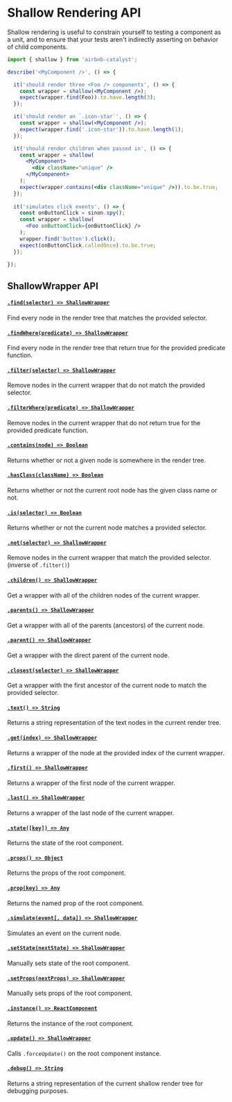 # Shallow Rendering API

Shallow rendering is useful to constrain yourself to testing a component as a unit, and to ensure
that your tests aren't indirectly asserting on behavior of child components.

```jsx
import { shallow } from 'airbnb-catalyst';

describe('<MyComponent />', () => {

  it('should render three <Foo /> components', () => {
    const wrapper = shallow(<MyComponent />);
    expect(wrapper.find(Foo)).to.have.length(3);
  });

  it('should render an `.icon-star`', () => {
    const wrapper = shallow(<MyComponent />);
    expect(wrapper.find('.icon-star')).to.have.length(1);
  });

  it('should render children when passed in', () => {
    const wrapper = shallow(
      <MyComponent>
        <div className="unique" />
      </MyComponent>
    );
    expect(wrapper.contains(<div className="unique" />)).to.be.true;
  });
  
  it('simulates click events', () => {
    const onButtonClick = sinon.spy();
    const wrapper = shallow(
      <Foo onButtonClick={onButtonClick} />
    );
    wrapper.find('button').click();
    expect(onButtonClick.calledOnce).to.be.true;
  });

});

```


## ShallowWrapper API

#### [`.find(selector) => ShallowWrapper`](ShallowWrapper/find.md)
Find every node in the render tree that matches the provided selector.

#### [`.findWhere(predicate) => ShallowWrapper`](/docs/api/ShallowWrapper/findWhere.md)
Find every node in the render tree that return true for the provided predicate function.

#### [`.filter(selector) => ShallowWrapper`](/docs/api/ShallowWrapper/filter.md)
Remove nodes in the current wrapper that do not match the provided selector.

#### [`.filterWhere(predicate) => ShallowWrapper`](/docs/api/ShallowWrapper/filterWhere.md)
Remove nodes in the current wrapper that do not return true for the provided predicate function.

#### [`.contains(node) => Boolean`](ShallowWrapper/contains.md) 
Returns whether or not a given node is somewhere in the render tree.

#### [`.hasClass(className) => Boolean`](/docs/api/ShallowWrapper/hasClass.md)
Returns whether or not the current root node has the given class name or not.

#### [`.is(selector) => Boolean`](/docs/api/ShallowWrapper/is.md)
Returns whether or not the current node matches a provided selector.

#### [`.not(selector) => ShallowWrapper`](/docs/api/ShallowWrapper/not.md)
Remove nodes in the current wrapper that match the provided selector. (inverse of `.filter()`)

#### [`.children() => ShallowWrapper`](/docs/api/ShallowWrapper/children.md)
Get a wrapper with all of the children nodes of the current wrapper.

#### [`.parents() => ShallowWrapper`](/docs/api/ShallowWrapper/parents.md)
Get a wrapper with all of the parents (ancestors) of the current node.

#### [`.parent() => ShallowWrapper`](/docs/api/ShallowWrapper/parent.md)
Get a wrapper with the direct parent of the current node.

#### [`.closest(selector) => ShallowWrapper`](/docs/api/ShallowWrapper/closest.md)
Get a wrapper with the first ancestor of the current node to match the provided selector.

#### [`.text() => String`](/docs/api/ShallowWrapper/text.md)
Returns a string representation of the text nodes in the current render tree.

#### [`.get(index) => ShallowWrapper`](/docs/api/ShallowWrapper/get.md)
Returns a wrapper of the node at the provided index of the current wrapper.

#### [`.first() => ShallowWrapper`](/docs/api/ShallowWrapper/first.md)
Returns a wrapper of the first node of the current wrapper.

#### [`.last() => ShallowWrapper`](/docs/api/ShallowWrapper/last.md)
Returns a wrapper of the last node of the current wrapper.

#### [`.state([key]) => Any`](/docs/api/ShallowWrapper/state.md)
Returns the state of the root component.

#### [`.props() => Object`](/docs/api/ShallowWrapper/props.md)
Returns the props of the root component.

#### [`.prop(key) => Any`](/docs/api/ShallowWrapper/prop.md)
Returns the named prop of the root component.

#### [`.simulate(event[, data]) => ShallowWrapper`](/docs/api/ShallowWrapper/simulate.md)
Simulates an event on the current node.

#### [`.setState(nextState) => ShallowWrapper`](/docs/api/ShallowWrapper/setState.md)
Manually sets state of the root component.

#### [`.setProps(nextProps) => ShallowWrapper`](/docs/api/ShallowWrapper/setProps.md)
Manually sets props of the root component.

#### [`.instance() => ReactComponent`](/docs/api/ShallowWrapper/instance.md)
Returns the instance of the root component.

#### [`.update() => ShallowWrapper`](/docs/api/ShallowWrapper/update.md)
Calls `.forceUpdate()` on the root component instance.

#### [`.debug() => String`](/docs/api/ShallowWrapper/debug.md)
Returns a string representation of the current shallow render tree for debugging purposes.
